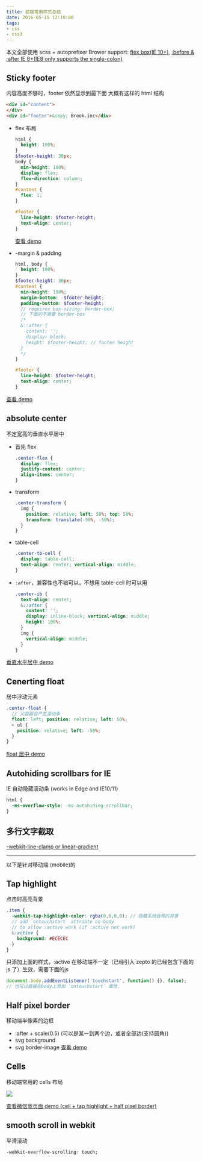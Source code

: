 ```yaml
---
title: 前端常用样式总结
date: 2016-05-15 12:10:00
tags:
- css
- css3
---
```


本文全部使用 scss + autoprefixer
Brower support: [flex box(IE 10+)](http://caniuse.com/#search=flex), [:before & :after IE 8+(IE8 only supports the single-colon)](http://caniuse.com/#search=generate)

## Sticky footer

内容高度不够时，footer 依然显示到最下面
大概有这样的 html 结构
<!-- more -->
```html
<div id="content">
</div>
<div id="footer">&copy; Brook.inc</div>
```

* flex 布局

  ```scss
  html {
    height: 100%;
  }
  $footer-height: 30px;
  body {
    min-height: 100%;
    display: flex;
    flex-direction: column;
  }
  #content {
    flex: 1;
  }

  #footer {
    line-height: $footer-height;
    text-align: center;
  }
  ```
  [查看 demo](http://codepen.io/yangg/pen/dMLgbv)

* -margin & padding

  ```scss
  html, body {
    height: 100%;
  }
  $footer-height: 30px;
  #content {
    min-height: 100%;
    margin-bottom: -$footer-height;
    padding-bottom: $footer-height;
    // requires box-sizing: border-box;
    // 下面的不需要 border-box
    /*
    &::after {
      content: '';
      display: block;
      height: $footer-height; // footer height
    }
    */
  }

  #footer {
    line-height: $footer-height;
    text-align: center;
  }
  ```
[查看 demo](http://codepen.io/yangg/pen/GZLyQE)

## absolute center
不定宽高的垂直水平居中
* 首先 flex

  ```css
  .center-flex {
    display: flex;
    justify-content: center;
    align-items: center;
  }
  ```


* transform

  ```scss
  .center-transform {
    img {
      position: relative; left: 50%; top: 50%;
      transform: translate(-50%, -50%);
    }
  }
  ```

* table-cell

  ```css
  .center-tb-cell {
    display: table-cell;
    text-align: center; vertical-align: middle;
  }
  ```

* `:after`，兼容性也不错可以，不想用 table-cell 时可以用

  ```scss
  .center-ib {
    text-align: center;
    &::after {
      content: '';
      display: inline-block; vertical-align: middle;
      height: 100%;
    }
    img {
      vertical-align: middle;
    }
  }
  ```

[垂直水平居中 demo](http://codepen.io/yangg/pen/WvbbXd)

## Cenerting float
居中浮动元素
```scss
.center-float {
  // 父容器会产生滚动条
  float: left; position: relative; left: 50%;
  > ul {
    position: relative; left: -50%;
  }
}
```

[float 居中 demo](http://codepen.io/yangg/pen/WvMQqz)

## Autohiding scrollbars for IE
IE 自动隐藏滚动条 (works in Edge and IE10/11)
```css
html {
  -ms-overflow-style: -ms-autohiding-scrollbar;
}
```

## 多行文字截取
[-webkit-line-clamp or linear-gradient](http://codepen.io/yangg/pen/mJEVPx)

---
以下是针对移动端 (mobile)的

## Tap highlight
点击时高亮背景

```scss
.item {
  -webkit-tap-highlight-color: rgba(0,0,0,0); // 隐藏系统自带的背景
  // add `ontouchstart` attribte on body
  // to allow :active work (if :active not work)
  &:active {
    background: #ECECEC
  }
}
```
只添加上面的样式，:active 在移动端不一定（已经引入 zepto 的已经包含下面的 js 了）生效，需要下面的js

```js
document.body.addEventListener('touchstart', function() {}, false);
// 也可以直接在body上添加 `ontouchstart` 属性，
```

## Half pixel border
移动端半像素的边框
* :after + scale(0.5) (可以是某一到两个边，或者全部边(支持圆角))
* svg background
* svg border-image
[查看 demo](http://codepen.io/yangg/pen/dMKmLr)

## Cells
移动端常用的 cells 布局

![](http://ww3.sinaimg.cn/large/006tNbRwgw1f4b1tev5v8j30ci0m8ab3)

[查看微信我页面 demo (cell + tap highlight + half pixel border)](http://codepen.io/yangg/pen/bpJxyj)


## smooth scroll in webkit

平滑滚动
```css
-webkit-overflow-scrolling: touch;
```
